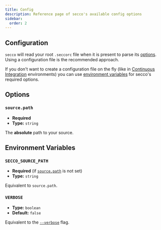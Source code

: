 ```yaml
---
title: Config
description: Reference page of secco's available config options
sidebar:
  order: 2
---
```


## Configuration

`secco` will read your root `.seccorc` file when it is present to parse its [options](#options). Using a configuration file is the recommended approach.

If you don't want to create a configuration file on the fly (like in [Continuous Integration](/guide/continuous-integration/) environments) you can use [environment variables](#environment-variables) for secco's required options.

## Options

### `source.path`

- **Required**
- **Type:** `string`

The **absolute** path to your source.

## Environment Variables

### `SECCO_SOURCE_PATH`

- **Required** (if [`source.path`](#sourcepath) is not set)
- **Type:** `string`

Equivalent to `source.path`.

### `VERBOSE`

- **Type:** `boolean`
- **Default:** `false`

Equivalent to the [`--verbose`](/reference/flags/#--verbose) flag.
